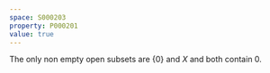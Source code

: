 ```yaml
---
space: S000203
property: P000201
value: true
---
```


The only non empty open subsets are $\{0\}$ and $X$ and both contain $0$.